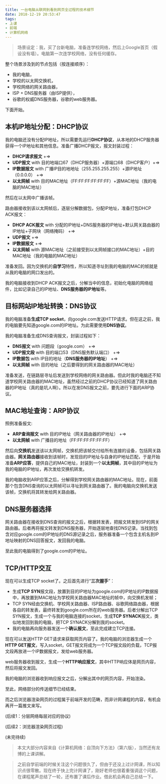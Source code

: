 ```yaml
---
title: 一台电脑从联网到看到网页全过程的技术细节
date: 2018-12-19 20:53:47
tags:
- 上课
- 前端
- 计算机网络
---
```


> 场景设定：我，买了台新电脑，准备连学校网络，然后上Google首页（假设没有墙）。电脑第一次连学校网络，没有任何缓存。

整个场景涉及到的节点包括（按连接顺序）：
* 我的电脑，
* 学校的以太网交换机，
* 学校网络的网关路由器，
* ISP + DNS服务器（由ISP提供），
* 谷歌的权威DNS服务器，谷歌的web服务器。

下面开始。

<!-- more -->

## 本机IP地址分配：DHCP协议

我的电脑还没有分配IP地址，所以需要先运行**DHCP协议**，从本地的DHCP服务器获得一个IP地址和其他信息。准备广播DHCP报文，报文封装过程：

* **DHCP请求报文** +=> 
* **UDP报文** with 目的地端口67（DHCP服务器）+源端口68（DHCP客户）+=>
* **IP数据报文** with 广播IP目的地地址（255.255.255.255）+源IP地址（0.0.0.0） +=>
* **以太网帧** with 目的MAC地址（FF:FF:FF:FF:FF:FF）+源MAC地址（我的电脑的MAC地址）

然后在以太网中广播该帧。

路由器接收到该以太网帧后，逐层分解数据包，分配IP地址，准备打包DHCP ACK报文：

* **DHCP ACK报文** with 分配的IP地址+DNS服务器的IP地址+默认网关路由器的IP地址+子网块（网络掩码） +=>
* **UDP报文** +=>
* **IP数据报文** +=>
* **以太网帧** with 源MAC地址（之前接受到以太网帧接口的MAC地址）+目的MAC地址（我的电脑的MAC地址）

准备发回。因为交换机的**自学习**特性，所以知道寻址到我的电脑的MAC的帧就是从我的电脑的网口发出的。

我的电脑接收到DHCP ACK报文之后，分解当中的信息，初始化电脑的网络组件，比如记录自己的IP地址、**DNS服务器的IP地址**等。

## 目标网站IP地址转换：DNS协议

我的电脑准备**生成TCP socket**，向google.com发送HTTP请求。但在这之前，我的电脑要先知道google.com的IP地址。为此需要使用**DNS协议**。

我的电脑准备生成DNS查询报文，封装过程如下：

* **DNS报文** with 问题段（google.com） +=>
* **UDP报文段** with 目的端口53（DNS服务默认端口） +=>
* **IP数据包** with IP目的地址（**DNS服务器的IP地址**） +=>
* **以太网帧** with 目的地址（之后要得到的网关路由器的MAC地址）

准备发送，在链路层寻址后发送到学校网络的网关路由器。但此时我的电脑还不知道学校网关路由器的MAC地址，虽然经过之前的DHCP协议已经知道了网关路由器的IP地址（真的是坑人啊）。所以在发DNS报文之前，要先进行下面的ARP协议。

## MAC地址查询：ARP协议

照例准备报文:

* **ARP查询报文** with 目的IP地址（网关路由器的IP地址） +=>
* **以太网帧** with 广播目的地址（FF:FF:FF:FF:FF:FF）

然后向**交换机**发送该以太网帧，交换机把该帧交付给所有连接的设备，包括网关路由器。**网关路由器**接收到该帧时，发现目的IP地址与自身的IP地址匹配，于是开始准备**ARP应答**，提供自己的MAC地址，封装到一个**以太网帧**，其中目的IP地址为我的电脑的IP地址，再次发给交换机转发。

我的电脑收到ARP应答之后，分解得到学校网关路由器的MAC地址。现在，前面那个包含DNS查询的以太网帧可以寻址到网关路由器了。我的电脑向交换机发送该帧，交换机将其转发给网关路由器。

## DNS服务器选择

网关路由器在接收到DNS查询的报文之后，根据转发表，把报文转发到ISP的网关路由器。后者再将报文转发到DNS服务器，开始逐层地查找DNS记录。当找到包含对应google.com的IP地址的DNS源记录之后，服务器准备一个包含主机名到IP地址映射的DNS回答报文，发回我的电脑。

至此我的电脑得到了google.com的IP地址。

## TCP/HTTP交互

现在可以生成TCP socket了。之后首先进行“**三次握手**”：

* 生成**TCP SYN**报文段，放置到目的IP地址为google.com的IP地址的IP数据报中，再放置到MAC地址为学校网关路由器MAC地址的帧中，向交换机发帧；
* TCP SYN经由交换机、学校网关路由器、ISP路由器、谷歌网络路由器，根据各自的转发表，最终转发到google.com所在的web服务器。后者分解出TCP SYN报文，生成一个与我的电脑连接的socket，生成**TCP SYNACK**报文，类似地发回到我的电脑，把TCP SYNACK分解到我的socket。
* 我的电脑再向服务器发送一个**确认报文**，至此完成建立TCP连接。

现在可以发送HTTP GET请求来获取网页内容了。我的电脑的浏览器生成一个**HTTP GET报文**，写入socket，GET报文将成为一个TCP报文段的负载，TCP报文段再放进一个IP数据报文，发给web服务器。

web服务器收到报文，生成一个**HTTP响应报文**，其中HTTP响应体是网页内容，然后将报文发回。

我的电脑的浏览器收到响应报文之后，分解出其中的网页内容，开始渲染。

至此，网络部分的传送细节已经结束。

而之后浏览器渲染网页的过程属于前端开发的范畴，而非计网课程的内容，有机会再开一篇推文来写。

(后续1：分层网络每层对应的协议)

(后续2：浏览器渲染网页过程)

(未完待续)

> 本文大部分内容来自《计算机网络：自顶向下方法》（第六版），当然还有龙博的上课讲解。

> 之前自学前端的时候关注这个问题很久了，但由于还没上过计网课，所以知识点很零散。现在终于快上完计网课了，刚好老师也很着重强调这个问题，在课程尾声总结了一轮，还布置了课后作业。借此机会再自己总结一下。
